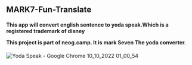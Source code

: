 <h2> MARK7-Fun-Translate</h2>

<h4>This app will convert english sentence to yoda speak.Which is a registered trademark of disney

This project is part of neog.camp. It is mark Seven The yoda converter.</h4>




![Yoda Speak - Google Chrome 10_10_2022 01_00_54](https://user-images.githubusercontent.com/109124944/194821707-e2995301-398f-4870-94e9-a63c3002a26b.png)
